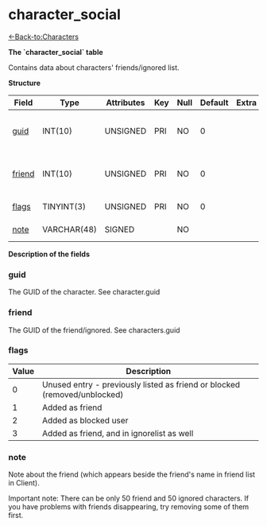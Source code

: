 # character\_social

[<-Back-to:Characters](database-characters.md)

**The \`character\_social\` table**

Contains data about characters' friends/ignored list.

**Structure**

| Field       | Type        | Attributes | Key | Null | Default | Extra | Comment                            |
|-------------|-------------|------------|-----|------|---------|-------|------------------------------------|
| [guid][1]   | INT(10)     | UNSIGNED   | PRI | NO   | 0       |       | Character Global Unique Identifier |
| [friend][2] | INT(10)     | UNSIGNED   | PRI | NO   | 0       |       | Friend Global Unique Identifier    |
| [flags][3]  | TINYINT(3)  | UNSIGNED   | PRI | NO   | 0       |       | Friend Flags                       |
| [note][4]   | VARCHAR(48) | SIGNED     |     | NO   |         |       | Friend Note                        |

[1]: #guid
[2]: #friend
[3]: #flags
[4]: #note

**Description of the fields**

### guid

The GUID of the character. See character.guid

### friend

The GUID of the friend/ignored. See characters.guid

### flags

| Value | Description                                                               |
|-------|---------------------------------------------------------------------------|
| 0     | Unused entry - previously listed as friend or blocked (removed/unblocked) |
| 1     | Added as friend                                                           |
| 2     | Added as blocked user                                                     |
| 3     | Added as friend, and in ignorelist as well                                |

### note

Note about the friend (which appears beside the friend's name in friend list in Client).

Important note: There can be only 50 friend and 50 ignored characters. If you have problems with friends disappearing, try removing some of them first.
